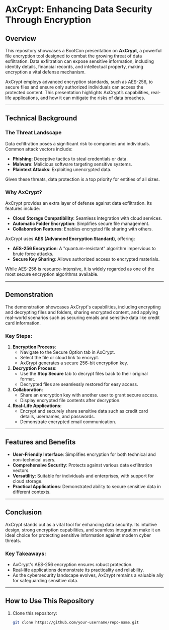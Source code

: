 # AxCrypt: Enhancing Data Security Through Encryption

## Overview

This repository showcases a BootCon presentation on **AxCrypt**, a powerful file encryption tool designed to combat the growing threat of data exfiltration. Data exfiltration can expose sensitive information, including identity details, financial records, and intellectual property, making encryption a vital defense mechanism.

AxCrypt employs advanced encryption standards, such as AES-256, to secure files and ensure only authorized individuals can access the protected content. This presentation highlights AxCrypt’s capabilities, real-life applications, and how it can mitigate the risks of data breaches.

---

## Technical Background

### The Threat Landscape
Data exfiltration poses a significant risk to companies and individuals. Common attack vectors include:
- **Phishing**: Deceptive tactics to steal credentials or data.
- **Malware**: Malicious software targeting sensitive systems.
- **Plaintext Attacks**: Exploiting unencrypted data.

Given these threats, data protection is a top priority for entities of all sizes.

### Why AxCrypt?
AxCrypt provides an extra layer of defense against data exfiltration. Its features include:
- **Cloud Storage Compatibility**: Seamless integration with cloud services.
- **Automatic Folder Encryption**: Simplifies secure file management.
- **Collaboration Features**: Enables encrypted file sharing with others.

AxCrypt uses **AES (Advanced Encryption Standard)**, offering:
- **AES-256 Encryption**: A "quantum-resistant" algorithm impervious to brute force attacks.
- **Secure Key Sharing**: Allows authorized access to encrypted materials.

While AES-256 is resource-intensive, it is widely regarded as one of the most secure encryption algorithms available.

---

## Demonstration

The demonstration showcases AxCrypt's capabilities, including encrypting and decrypting files and folders, sharing encrypted content, and applying real-world scenarios such as securing emails and sensitive data like credit card information.

### Key Steps:
1. **Encryption Process**:
   - Navigate to the Secure Option tab in AxCrypt.
   - Select the file or cloud link to encrypt.
   - AxCrypt generates a secure 256-bit encryption key.
2. **Decryption Process**:
   - Use the **Stop Secure** tab to decrypt files back to their original format.
   - Decrypted files are seamlessly restored for easy access.
3. **Collaboration**:
   - Share an encryption key with another user to grant secure access.
   - Display encrypted file contents after decryption.
4. **Real-Life Applications**:
   - Encrypt and securely share sensitive data such as credit card details, usernames, and passwords.
   - Demonstrate encrypted email communication.

---

## Features and Benefits

- **User-Friendly Interface**: Simplifies encryption for both technical and non-technical users.
- **Comprehensive Security**: Protects against various data exfiltration vectors.
- **Versatility**: Suitable for individuals and enterprises, with support for cloud storage.
- **Practical Applications**: Demonstrated ability to secure sensitive data in different contexts.

---

## Conclusion

AxCrypt stands out as a vital tool for enhancing data security. Its intuitive design, strong encryption capabilities, and seamless integration make it an ideal choice for protecting sensitive information against modern cyber threats.

### Key Takeaways:
- AxCrypt's AES-256 encryption ensures robust protection.
- Real-life applications demonstrate its practicality and reliability.
- As the cybersecurity landscape evolves, AxCrypt remains a valuable ally for safeguarding sensitive data.

---

## How to Use This Repository

1. Clone this repository:
   ```bash
   git clone https://github.com/your-username/repo-name.git
